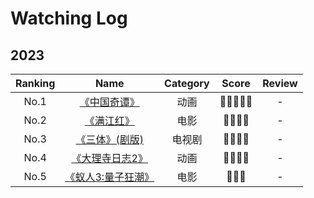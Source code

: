 # Watching Log

## 2023

| Ranking | Name | Category | Score | Review |
|:-----:| :-----: |:-----:| :-----:| :-----:|
|No.1| [《中国奇谭》](https://movie.douban.com/subject/35674355/) |动画| 🌟🌟🌟🌟🌟 | - |
|No.2| [《满江红》](https://movie.douban.com/subject/35766491/)  |电影| 🌟🌟🌟🌟 | - |
|No.3| [《三体》(剧版)](https://movie.douban.com/subject/26647087/) |电视剧| 🌟🌟🌟🌟 | - |
|No.4| [《大理寺日志2》](https://movie.douban.com/subject/35797488/) |动画| 🌟🌟🌟🌟 | - |
|No.5| [《蚁人3:量子狂潮》](https://movie.douban.com/subject/34610636/) |电影| 🌟🌟🌟 | - |
